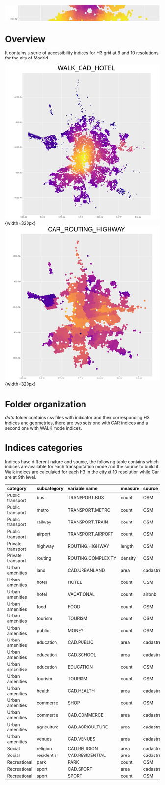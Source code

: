 ![](images/top.jpg "")

# Overview

It contains a serie of accessibility indices for H3 grid at 9 and 10 resolutions for the city of Madrid

![Accessibility to Hotels - Walk Mode](images/WALK_CAD_HOTEL.png "Accessibility to Hotels walking"){width=320px}
![Accessibility to highway - Car Mode](images/CAR_ROUTING_HIGHWAY.png "Accessibility to Highway by car"){width=320px}


# Folder organization

*data* folder contains csv files with indicator and their corresponding H3 indices and geometries, there are two sets one with CAR indices and a second one with WALK mode indices.

# Indices categories

Indices have different nature and source, the following table contains which indices are available for each transportation mode and the source to build it. Walk indices are calculated for each H3 in the city at 10 resolution while Car are at 9th level.

|category          |subcategory |variable name      |measure |source   |CAR |WALK |
|:-----------------|:-----------|:------------------|:-------|:--------|:---|:----| 
|Public transport  |bus         |TRANSPORT.BUS      |count   |OSM      |x   |x    | 
|Public transport  |metro       |TRANSPORT.METRO    |count   |OSM      |x   |x    | 
|Public transport  |railway     |TRANSPORT.TRAIN    |count   |OSM      |x   |x    | 
|Public transport  |airport     |TRANSPORT.AIRPORT  |count   |OSM      |x   |     | 
|Private transport |highway     |ROUTING.HIGHWAY    |length  |OSM      |x   |x    |
|Private transport |routing     |ROUTING.COMPLEXITY |density |OSM      |x   |x    | 
|Urban amenities   |land        |CAD.URBANLAND      |area    |cadastre |x   |x    | 
|Urban amenities   |hotel       |HOTEL              |count   |OSM      |x   |x    | 
|Urban amenities   |hotel       |VACATIONAL         |count   |airbnb   |x   |x    | 
|Urban amenities   |food        |FOOD               |count   |OSM      |x   |x    | 
|Urban amenities   |tourism     |TOURISM            |count   |OSM      |x   |x    | 
|Urban amenities   |public      |MONEY              |count   |OSM      |x   |x    | 
|Urban amenities   |education   |CAD.PUBLIC         |area    |cadastre |x   |x    | 
|Urban amenities   |education   |CAD.SCHOOL         |area    |cadastre |x   |x    | 
|Urban amenities   |education   |EDUCATION          |count   |OSM      |x   |x    | 
|Urban amenities   |tourism     |TOURISM            |count   |OSM      |x   |x    | 
|Urban amenities   |health      |CAD.HEALTH         |area    |cadastre |x   |x    | 
|Urban amenities   |commerce    |SHOP               |count   |OSM      |x   |x    | 
|Urban amenities   |commerce    |CAD.COMMERCE       |area    |cadastre |x   |x    | 
|Urban amenities   |agriculture |CAD.AGRICULTURE    |area    |cadastre |x   |x    | 
|Urban amenities   |venues      |CAD.VENUES         |area    |cadastre |x   |x    | 
|Social            |religion    |CAD.RELIGION       |area    |cadastre |x   |x    | 
|Social            |residential |CAD.RESIDENTIAL    |area    |cadastre |x   |x    | 
|Recreational      |park        |PARK               |count   |OSM      |x   |x    | 
|Recreational      |sport       |CAD.SPORT          |area    |cadastre |x   |x    | 
|Recreational      |sport       |SPORT              |count   |OSM      |x   |x    |

<!--https://github.com/adam-p/markdown-here/wiki/Markdown-Cheatsheet#images-->